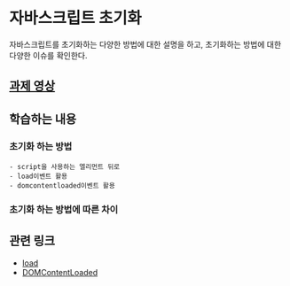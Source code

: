 # 자바스크립트 초기화 
자바스크립트를 초기화하는 다양한 방법에 대한 설명을 하고, 초기화하는 방법에 대한 다양한 이슈를 확인한다.

## [과제 영상](http://portal.nhnnext.org/streaming/2016/1%ED%95%99%EA%B8%B0/JS/%EC%A0%84%EC%9A%A9%EC%9A%B0/655)

## 학습하는 내용
### 초기화 하는 방법
	- script을 사용하는 엘리먼트 뒤로
	- load이벤트 활용
	- domcontentloaded이벤트 활용
### 초기화 하는 방법에 따른 차이

## 관련 링크
- [load](https://developer.mozilla.org/en-US/docs/Web/Reference/Events/load)
- [DOMContentLoaded](https://developer.mozilla.org/en-US/docs/Web/Events/DOMContentLoaded)